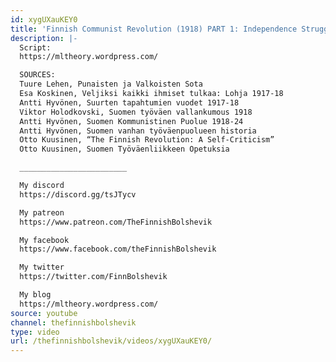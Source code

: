 ```yaml
---
id: xygUXauKEY0
title: 'Finnish Communist Revolution (1918) PART 1: Independence Struggle'
description: |-
  Script:
  https://mltheory.wordpress.com/

  SOURCES:
  Tuure Lehen, Punaisten ja Valkoisten Sota
  Esa Koskinen, Veljiksi kaikki ihmiset tulkaa: Lohja 1917-18
  Antti Hyvönen, Suurten tapahtumien vuodet 1917-18
  Viktor Holodkovski, Suomen työväen vallankumous 1918
  Antti Hyvönen, Suomen Kommunistinen Puolue 1918-24
  Antti Hyvönen, Suomen vanhan työväenpuolueen historia
  Otto Kuusinen, “The Finnish Revolution: A Self-Criticism”
  Otto Kuusinen, Suomen Työväenliikkeen Opetuksia

  ________________________

  My discord
  https://discord.gg/tsJTycv

  My patreon
  https://www.patreon.com/TheFinnishBolshevik

  My facebook
  https://www.facebook.com/theFinnishBolshevik

  My twitter
  https://twitter.com/FinnBolshevik

  My blog
  https://mltheory.wordpress.com/
source: youtube
channel: thefinnishbolshevik
type: video
url: /thefinnishbolshevik/videos/xygUXauKEY0/
---
```

